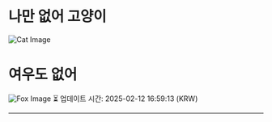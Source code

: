 
# 나만 없어 고양이

![Cat Image](https://cdn2.thecatapi.com/images/e7u.jpg)

# 여우도 없어
![Fox Image](https://randomfox.ca/images/118.jpg)
⏳ 업데이트 시간: 2025-02-12 16:59:13 (KRW)

---
